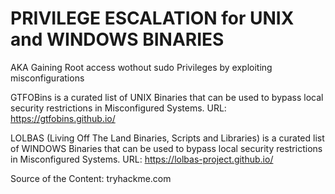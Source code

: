 # PRIVILEGE ESCALATION for UNIX and WINDOWS BINARIES


AKA Gaining Root access wothout sudo Privileges by exploiting misconfigurations

GTFOBins is a curated list of UNIX Binaries that can be used to bypass local security restrictions in Misconfigured Systems.
      URL: https://gtfobins.github.io/


LOLBAS (Living Off The Land Binaries, Scripts and Libraries) is a curated list of WINDOWS Binaries that can be used to bypass local security restrictions in Misconfigured Systems.
      URL: https://lolbas-project.github.io/



Source of the Content: tryhackme.com
